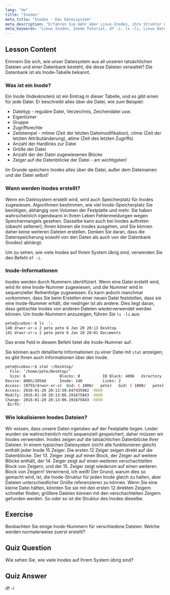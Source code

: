 ```yaml
---
lang: "de"
title: "Inodes"
meta_title: "Inodes - Das Dateisystem"
meta_description: "Erfahren Sie mehr über Linux-Inodes, ihre Struktur und wie sie Dateien verwalten. Verstehen Sie Inode-Nummern und verwenden Sie `df -i` und `ls -li`, um die Inode-Nutzung zu überprüfen. Beginnen Sie Ihre Linux-Reise!"
meta_keywords: "Linux Inodes, Inode Tutorial, df -i, ls -li, Linux Dateisystem, Linux für Anfänger, Linux Anleitung"
---
```


## Lesson Content

Erinnern Sie sich, wie unser Dateisystem aus all unseren tatsächlichen Dateien und einer Datenbank besteht, die diese Dateien verwaltet? Die Datenbank ist als Inode-Tabelle bekannt.

### Was ist ein Inode?

Ein Inode (Indexknoten) ist ein Eintrag in dieser Tabelle, und es gibt einen für jede Datei. Er beschreibt alles über die Datei, wie zum Beispiel:

- Dateityp - reguläre Datei, Verzeichnis, Zeichendatei usw.
- Eigentümer
- Gruppe
- Zugriffsrechte
- Zeitstempel - mtime (Zeit der letzten Dateimodifikation), ctime (Zeit der letzten Attributänderung), atime (Zeit des letzten Zugriffs)
- Anzahl der Hardlinks zur Datei
- Größe der Datei
- Anzahl der der Datei zugewiesenen Blöcke
- Zeiger auf die Datenblöcke der Datei - am wichtigsten!

Im Grunde speichern Inodes alles über die Datei, außer dem Dateinamen und der Datei selbst!

### Wann werden Inodes erstellt?

Wenn ein Dateisystem erstellt wird, wird auch Speicherplatz für Inodes zugewiesen. Algorithmen bestimmen, wie viel Inode-Speicherplatz Sie benötigen, abhängig vom Volumen der Festplatte und mehr. Sie haben wahrscheinlich irgendwann in Ihrem Leben Fehlermeldungen wegen Speichermangels gesehen. Dasselbe kann auch bei Inodes auftreten (obwohl seltener); Ihnen können die Inodes ausgehen, und Sie können daher keine weiteren Dateien erstellen. Denken Sie daran, dass die Datenspeicherung sowohl von den Daten als auch von der Datenbank (Inodes) abhängt.

Um zu sehen, wie viele Inodes auf Ihrem System übrig sind, verwenden Sie den Befehl `df -i`.

### Inode-Informationen

Inodes werden durch Nummern identifiziert. Wenn eine Datei erstellt wird, wird ihr eine Inode-Nummer zugewiesen, und die Nummer wird in sequenzieller Reihenfolge zugewiesen. Es kann jedoch manchmal vorkommen, dass Sie beim Erstellen einer neuen Datei feststellen, dass sie eine Inode-Nummer erhält, die niedriger ist als andere. Dies liegt daran, dass gelöschte Inodes von anderen Dateien wiederverwendet werden können. Um Inode-Nummern anzuzeigen, führen Sie `ls -li` aus:

```bash
pete@icebox:~$ ls -li
140 drwxr-xr-x 2 pete pete 6 Jan 20 20:13 Desktop
141 drwxr-xr-x 2 pete pete 6 Jan 20 20:01 Documents
```

Das erste Feld in diesem Befehl listet die Inode-Nummer auf.

Sie können auch detaillierte Informationen zu einer Datei mit `stat` anzeigen; es gibt Ihnen auch Informationen über den Inode.

```bash
pete@icebox:~$ stat ~/Desktop/
  File: ‘/home/pete/Desktop/’
  Size: 6               Blocks: 0          IO Block: 4096   directory
Device: 806h/2054d      Inode: 140         Links: 2
Access: (0755/drwxr-xr-x)  Uid: ( 1000/   pete)   Gid: ( 1000/   pete)
Access: 2016-01-20 20:13:50.647435982 -0800
Modify: 2016-01-20 20:13:06.191675843 -0800
Change: 2016-01-20 20:13:06.191675843 -0800
 Birth: -
```

### Wie lokalisieren Inodes Dateien?

Wir wissen, dass unsere Daten irgendwo auf der Festplatte liegen. Leider wurden sie wahrscheinlich nicht sequenziell gespeichert, daher müssen wir Inodes verwenden. Inodes zeigen auf die tatsächlichen Datenblöcke Ihrer Dateien. In einem typischen Dateisystem (nicht alle funktionieren gleich) enthält jeder Inode 15 Zeiger. Die ersten 12 Zeiger zeigen direkt auf die Datenblöcke. Der 13. Zeiger zeigt auf einen Block, der Zeiger auf weitere Blöcke enthält, der 14. Zeiger zeigt auf einen weiteren verschachtelten Block von Zeigern, und der 15. Zeiger zeigt wiederum auf einen weiteren Block von Zeigern! Verwirrend, ich weiß! Der Grund, warum dies so gemacht wird, ist, die Inode-Struktur für jeden Inode gleich zu halten, aber Dateien unterschiedlicher Größe referenzieren zu können. Wenn Sie eine kleine Datei hätten, könnten Sie sie mit den ersten 12 direkten Zeigern schneller finden; größere Dateien können mit den verschachtelten Zeigern gefunden werden. So oder so ist die Struktur des Inodes dieselbe.

## Exercise

Beobachten Sie einige Inode-Nummern für verschiedene Dateien. Welche werden normalerweise zuerst erstellt?

## Quiz Question

Wie sehen Sie, wie viele Inodes auf Ihrem System übrig sind?

## Quiz Answer

df -i
